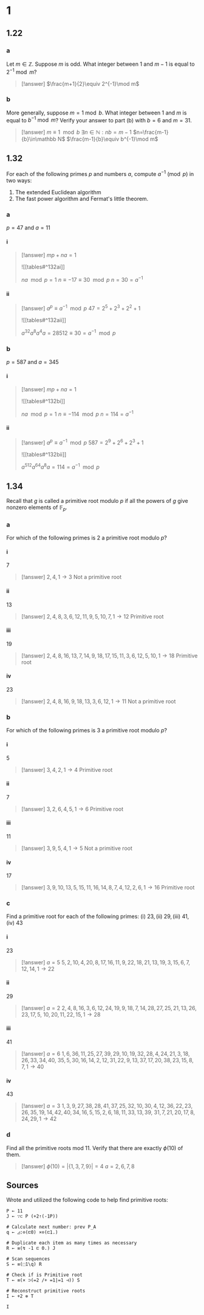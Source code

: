 # 1

## 1.22

### a

Let $m\in \mathbb Z$. Suppose $m$ is odd. What integer between $1$ and $m-1$ is equal to $2^{-1} \bmod m$?

> [!answer]
> $\frac{m+1}{2}\equiv 2^{-1}\mod m$

### b

More generally, suppose $m = 1 \bmod b$. What integer between $1$ and $m$ is equal to $b^{-1} \bmod m$? Verify your answer to part (b) with $b=6$ and $m=31$.

> [!answer]
> $m\equiv 1 \mod b$
> $\exists n\in\mathbb N:nb=m-1$
> $n=\frac{m-1}{b}\in\mathbb N$
> $\frac{m-1}{b}\equiv b^{-1}\mod m$

## 1.32

For each of the following primes $p$ and numbers $a$, compute $a^{-1} \pmod p$ in two ways:
1. The extended Euclidean algorithm
2. The fast power algorithm and Fermat's little theorem.

### a

$p=47$ and $a=11$

#### i

> [!answer]
> $mp+na=1$
> 
> ![[tables#^132ai]]
> 
> $na\mod p=1$
> $n\equiv-17\equiv 30\mod p$
> $n=30=a^{-1}$

#### ii

> [!answer]
> $a^{p}\equiv a^{-1}\mod p$
> $47=2^{5}+2^{3}+2^{2}+1$
> 
> ![[tables#^132aii]]
> 
> $a^{32}a^{8}a^{4}a=28512\equiv30=a^{-1}\mod p$

### b

$p=587$ and $a=345$

#### i

> [!answer]
> $mp+na=1$
> 
> ![[tables#^132bi]]
> 
> $na\mod p=1$
> $n\equiv-114\mod p$
> $n=114=a^{-1}$

#### ii

> [!answer]
> $a^{p}\equiv a^{-1}\mod p$
> $587=2^{9}+2^{6}+2^{3}+1$
> 
> ![[tables#^132bii]]
> 
> $a^{512}a^{64}a^{8}a=114=a^{-1}\mod p$

## 1.34

Recall that $g$ is called a primitive root modulo $p$ if all the powers of $g$ give nonzero elements of $\mathbb F_p$.

### a

For which of the following primes is $2$ a primitive root modulo $p$?

#### i

$7$

> [!answer]
> $2, 4, 1\to 3$
> Not a primitive root

#### ii

$13$

> [!answer]
> $2, 4, 8, 3, 6, 12, 11, 9, 5, 10, 7, 1\to 12$
> Primitive root

#### iii

$19$

> [!answer]
> $2, 4, 8, 16, 13, 7, 14, 9, 18, 17, 15, 11, 3, 6, 12, 5, 10, 1\to 18$
> Primitive root

#### iv

$23$

> [!answer]
> $2, 4, 8, 16, 9, 18, 13, 3, 6, 12, 1\to 11$
> Not a primitive root

### b

For which of the following primes is $3$ a primitive root modulo $p$?

#### i

$5$

> [!answer]
> $3, 4, 2, 1\to 4$
> Primitive root

#### ii

$7$

> [!answer]
> $3, 2, 6, 4, 5, 1\to 6$
> Primitive root

#### iii

$11$

> [!answer]
> $3, 9, 5, 4, 1\to 5$
> Not a primitive root

#### iv

$17$

> [!answer]
> $3, 9, 10, 13, 5, 15, 11, 16, 14, 8, 7, 4, 12, 2, 6, 1\to 16$
> Primitive root

### c

Find a primitive root for each of the following primes: $\text{(i) }23, \text{(ii) }29, \text{(iii) }41, \text{(iv) }43$

#### i

$23$

> [!answer]
> $a=5$
> $5, 2, 10, 4, 20, 8, 17, 16, 11, 9, 22, 18, 21, 13, 19, 3, 15, 6, 7, 12, 14, 1\to 22$

#### ii

$29$

> [!answer]
> $a=2$
> $2, 4, 8, 16, 3, 6, 12, 24, 19, 9, 18, 7, 14, 28, 27, 25, 21, 13, 26, 23, 17, 5,$
> $10, 20, 11, 22, 15, 1\to 28$

#### iii

$41$

> [!answer]
> $a=6$
> $1, 6, 36, 11, 25, 27, 39, 29, 10, 19, 32, 28, 4, 24, 21, 3, 18, 26, 33, 34, 40,$
> $35, 5, 30, 16, 14, 2, 12, 31, 22, 9, 13, 37, 17, 20, 38, 23, 15, 8, 7, 1\to 40$

#### iv

$43$

> [!answer]
> $a=3$
> $1,3,9,27,38,28,41,37,25,32,10,30,4,12,36,22,23,$
> $26,35,19,14,42,40,34,16,5,15,2,6,18,11,33,13,39,$
> $31,7,21,20,17,8,24,29,1\to42$

### d

Find all the primitive roots $\text{mod } 11$. Verify that there are exactly $\phi(10)$ of them.

> [!answer]
> $\phi(10)=|\{1, 3, 7, 9\}|=4$
> $a=2, 6, 7, 8$

## Sources

Wrote and utilized the following code to help find primitive roots:

```uiua
P ← 11
J ← ∵⊂ P (+2⇡(-1P))

# Calculate next number: prev P_A
q ← ◿:⊙(⊏0) ×⊙(⊏1.)

# Duplicate each item as many times as necessary
R ← ≡(↯ -1 ⊏ 0.) J

# Scan sequences
S ← ≡(⬚1\q) R

# Check if is Primitive root
T ← ≡(× ⊃(=2 /+ =1|=1 ⊣)) S

# Reconstruct primitive roots
I ← +2 ⊚ T

I
```
